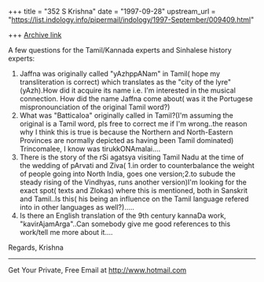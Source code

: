 +++
title = "352 S Krishna"
date = "1997-09-28"
upstream_url = "https://list.indology.info/pipermail/indology/1997-September/009409.html"

+++
[Archive link](https://list.indology.info/pipermail/indology/1997-September/009409.html)

A few questions for the Tamil/Kannada experts and Sinhalese history
experts:
1. Jaffna was originally called "yAzhppANam" in Tamil( hope my
transliteration is correct) which translates as the "city of the lyre"
(yAzh).How did it acquire its name i.e. I'm interested in the musical
connection. How did the name Jaffna come about( was it the Portugese
mispronounciation of the original Tamil word?)
2. What was "Batticaloa" originally called in Tamil?(I'm assuming the
original is a Tamil word, pls free to correct me if I'm wrong..the
reason why I think this is true is because the Northern and
North-Eastern Provinces are normally depicted as having been Tamil
dominated) Trincomalee, I know was tirukkONAmalai....
3. There is the story of the rSi agatsya visiting Tamil Nadu at the time
of the wedding of pArvati and Ziva( 1.in order to counterbalance the
weight of people going into North India, goes one version;2.to subude
the steady rising of the Vindhyas, runs another version)I'm looking for
the exact spot( texts and Zlokas) where this is mentioned, both in
Sanskrit and Tamil..Is this( his being an influence on the Tamil
language refered into in other languages as well?).....
4. Is there an English translation of the 9th century kannaDa work,
"kavirAjamArga"..Can somebody give me good references to this work/tell
me more about it....

Regards,
Krishna

______________________________________________________
Get Your Private, Free Email at http://www.hotmail.com



